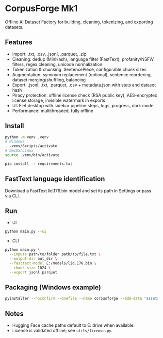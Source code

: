 # CorpusForge Mk1

Offline AI Dataset Factory for building, cleaning, tokenizing, and exporting datasets.

## Features
- Import: .txt, .csv, .jsonl, .parquet, .zip
- Cleaning: dedup (MinHash), language filter (FastText), profanity/NSFW filters, regex cleaning, unicode normalization
- Tokenization & chunking: SentencePiece, configurable chunk sizes
- Augmentation: synonym replacement (optional), sentence reordering, dataset merging/shuffling, balancing
- Export: .jsonl, .txt, .parquet, .csv + metadata.json with stats and dataset hash
- Piracy protection: offline license check (RSA public key), AES-encrypted license storage, invisible watermark in exports
- UI: Flet desktop with sidebar pipeline steps, logs, progress, dark mode
- Performance: multithreaded, fully offline

## Install
```bash
python -m venv .venv
# Windows
. .venv/Scripts/activate
# macOS/Linux
source .venv/bin/activate

pip install -r requirements.txt
```

## FastText language identification
Download a FastText lid.176.bin model and set its path in Settings or pass via CLI.

## Run
- UI
```bash
python main.py --ui
```
- CLI
```bash
python main.py \
  --inputs path/to/folder path/to/file.txt \
  --output-dir out_dir \
  --fasttext-model E:/models/lid.176.bin \
  --chunk-size 1024 \
  --export jsonl parquet
```

## Packaging (Windows example)
```bash
pyinstaller --noconfirm --onefile --name corpusforge --add-data "assets/*;assets" main.py
```

## Notes
- Hugging Face cache paths default to E: drive when available.
- License is validated offline; see `utils/license.py`.
